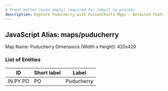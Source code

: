 ```yaml
---
# Front matter (even empty) required for Jekyll to process
description: Explore Puducherry with FusionCharts Maps – Detailed features for seamless integration. Try now & enhance your data visualization today! 
---
```


## JavaScript Alias: maps/puducherry

Map Name: Puducherry
Dimensions (Width x Height): 420x420





### List of Entities

ID | Short label | Label
---|---|---|
IN.PY.PO|PO|Puducherry


